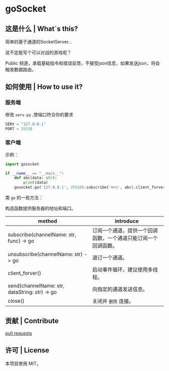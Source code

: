 # goSocket

## 这是什么 | What`s this?

简单的基于通道的SocketServer...

说不定能写个可以对战的游戏呢？

Public 频道，承载基础指令和错误反馈，不接受json信息，如果发送json，将会触发数据路由。

## 如何使用 | How to use it?

### 服务端

修改 `serv.py` ,使端口符合你的要求

```python
SERV = "127.0.0.1"
PORT = 25538
```

### 客户端

示例：

```python
import gosocket

if __name__ == "__main__":
    def abc(data: str):
        print(data)
    gosocket.go('127.0.0.1', 25538).subscribe('mro', abc).client_forver()
```

类 `go` 的一些方法：

构造函数提供服务器的地址和端口。

method|introduce
----|----
subscribe(channelName: str, func) -> go | 订阅一个通道，提供一个回调函数，一个通道只能订阅一个回调函数。
unsubscribe(channelName: str) -> go | 退订一个通道。
client_forver() | 启动事件循环，建议使用多线程。
send(channelName: str, dataString: str) -> go | 向指定的通道发送信息。
close() | 关闭并 `删除` 连接。

## 贡献 | Contribute

[pull requests](https://github.com/AyalaKaguya/goSocket/pulls)

## 许可 | License

本项目使用 MIT。

